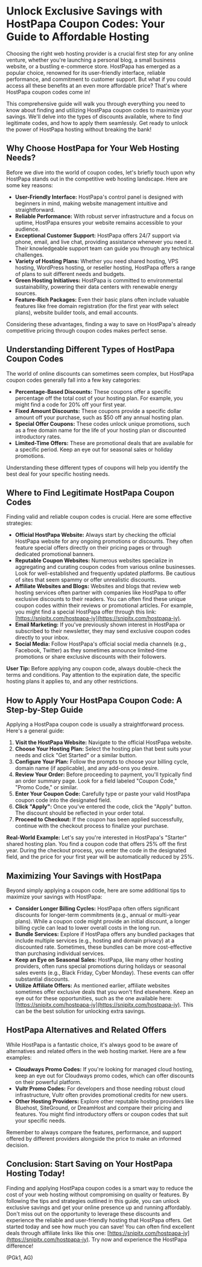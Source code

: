 # Unlock Exclusive Savings with HostPapa Coupon Codes: Your Guide to Affordable Hosting

Choosing the right web hosting provider is a crucial first step for any online venture, whether you're launching a personal blog, a small business website, or a bustling e-commerce store. HostPapa has emerged as a popular choice, renowned for its user-friendly interface, reliable performance, and commitment to customer support. But what if you could access all these benefits at an even more affordable price? That's where HostPapa coupon codes come in!

This comprehensive guide will walk you through everything you need to know about finding and utilizing HostPapa coupon codes to maximize your savings. We'll delve into the types of discounts available, where to find legitimate codes, and how to apply them seamlessly. Get ready to unlock the power of HostPapa hosting without breaking the bank!

## Why Choose HostPapa for Your Web Hosting Needs?

Before we dive into the world of coupon codes, let's briefly touch upon why HostPapa stands out in the competitive web hosting landscape. Here are some key reasons:

* **User-Friendly Interface:** HostPapa's control panel is designed with beginners in mind, making website management intuitive and straightforward.
* **Reliable Performance:** With robust server infrastructure and a focus on uptime, HostPapa ensures your website remains accessible to your audience.
* **Exceptional Customer Support:** HostPapa offers 24/7 support via phone, email, and live chat, providing assistance whenever you need it. Their knowledgeable support team can guide you through any technical challenges.
* **Variety of Hosting Plans:** Whether you need shared hosting, VPS hosting, WordPress hosting, or reseller hosting, HostPapa offers a range of plans to suit different needs and budgets.
* **Green Hosting Initiatives:** HostPapa is committed to environmental sustainability, powering their data centers with renewable energy sources.
* **Feature-Rich Packages:** Even their basic plans often include valuable features like free domain registration (for the first year with select plans), website builder tools, and email accounts.

Considering these advantages, finding a way to save on HostPapa's already competitive pricing through coupon codes makes perfect sense.

## Understanding Different Types of HostPapa Coupon Codes

The world of online discounts can sometimes seem complex, but HostPapa coupon codes generally fall into a few key categories:

* **Percentage-Based Discounts:** These coupons offer a specific percentage off the total cost of your hosting plan. For example, you might find a code for 20% off your first year.
* **Fixed Amount Discounts:** These coupons provide a specific dollar amount off your purchase, such as $50 off any annual hosting plan.
* **Special Offer Coupons:** These codes unlock unique promotions, such as a free domain name for the life of your hosting plan or discounted introductory rates.
* **Limited-Time Offers:** These are promotional deals that are available for a specific period. Keep an eye out for seasonal sales or holiday promotions.

Understanding these different types of coupons will help you identify the best deal for your specific hosting needs.

## Where to Find Legitimate HostPapa Coupon Codes

Finding valid and reliable coupon codes is crucial. Here are some effective strategies:

* **Official HostPapa Website:** Always start by checking the official HostPapa website for any ongoing promotions or discounts. They often feature special offers directly on their pricing pages or through dedicated promotional banners.
* **Reputable Coupon Websites:** Numerous websites specialize in aggregating and curating coupon codes from various online businesses. Look for well-established and frequently updated platforms. Be cautious of sites that seem spammy or offer unrealistic discounts.
* **Affiliate Websites and Blogs:** Websites and blogs that review web hosting services often partner with companies like HostPapa to offer exclusive discounts to their readers. You can often find these unique coupon codes within their reviews or promotional articles. For example, you might find a special HostPapa offer through this link: [https://snipitx.com/hostpapa-jy](https://snipitx.com/hostpapa-jy).
* **Email Marketing:** If you've previously shown interest in HostPapa or subscribed to their newsletter, they may send exclusive coupon codes directly to your inbox.
* **Social Media:** Follow HostPapa's official social media channels (e.g., Facebook, Twitter) as they sometimes announce limited-time promotions or share exclusive discounts with their followers.

**User Tip:** Before applying any coupon code, always double-check the terms and conditions. Pay attention to the expiration date, the specific hosting plans it applies to, and any other restrictions.

## How to Apply Your HostPapa Coupon Code: A Step-by-Step Guide

Applying a HostPapa coupon code is usually a straightforward process. Here's a general guide:

1.  **Visit the HostPapa Website:** Navigate to the official HostPapa website.
2.  **Choose Your Hosting Plan:** Select the hosting plan that best suits your needs and click "Get Started" or a similar button.
3.  **Configure Your Plan:** Follow the prompts to choose your billing cycle, domain name (if applicable), and any add-ons you desire.
4.  **Review Your Order:** Before proceeding to payment, you'll typically find an order summary page. Look for a field labeled "Coupon Code," "Promo Code," or similar.
5.  **Enter Your Coupon Code:** Carefully type or paste your valid HostPapa coupon code into the designated field.
6.  **Click "Apply":** Once you've entered the code, click the "Apply" button. The discount should be reflected in your order total.
7.  **Proceed to Checkout:** If the coupon has been applied successfully, continue with the checkout process to finalize your purchase.

**Real-World Example:** Let's say you're interested in HostPapa's "Starter" shared hosting plan. You find a coupon code that offers 25% off the first year. During the checkout process, you enter the code in the designated field, and the price for your first year will be automatically reduced by 25%.

## Maximizing Your Savings with HostPapa

Beyond simply applying a coupon code, here are some additional tips to maximize your savings with HostPapa:

* **Consider Longer Billing Cycles:** HostPapa often offers significant discounts for longer-term commitments (e.g., annual or multi-year plans). While a coupon code might provide an initial discount, a longer billing cycle can lead to lower overall costs in the long run.
* **Bundle Services:** Explore if HostPapa offers any bundled packages that include multiple services (e.g., hosting and domain privacy) at a discounted rate. Sometimes, these bundles can be more cost-effective than purchasing individual services.
* **Keep an Eye on Seasonal Sales:** HostPapa, like many other hosting providers, often runs special promotions during holidays or seasonal sales events (e.g., Black Friday, Cyber Monday). These events can offer substantial discounts.
* **Utilize Affiliate Offers:** As mentioned earlier, affiliate websites sometimes offer exclusive deals that you won't find elsewhere. Keep an eye out for these opportunities, such as the one available here: [https://snipitx.com/hostpapa-jy](https://snipitx.com/hostpapa-jy). This can be the best solution for unlocking extra savings.

## HostPapa Alternatives and Related Offers

While HostPapa is a fantastic choice, it's always good to be aware of alternatives and related offers in the web hosting market. Here are a few examples:

* **Cloudways Promo Codes:** If you're looking for managed cloud hosting, keep an eye out for Cloudways promo codes, which can offer discounts on their powerful platform.
* **Vultr Promo Codes:** For developers and those needing robust cloud infrastructure, Vultr often provides promotional credits for new users.
* **Other Hosting Providers:** Explore other reputable hosting providers like Bluehost, SiteGround, or DreamHost and compare their pricing and features. You might find introductory offers or coupon codes that suit your specific needs.

Remember to always compare the features, performance, and support offered by different providers alongside the price to make an informed decision.

## Conclusion: Start Saving on Your HostPapa Hosting Today!

Finding and applying HostPapa coupon codes is a smart way to reduce the cost of your web hosting without compromising on quality or features. By following the tips and strategies outlined in this guide, you can unlock exclusive savings and get your online presence up and running affordably. Don't miss out on the opportunity to leverage these discounts and experience the reliable and user-friendly hosting that HostPapa offers. Get started today and see how much you can save! You can often find excellent deals through affiliate links like this one: [https://snipitx.com/hostpapa-jy](https://snipitx.com/hostpapa-jy). Try now and experience the HostPapa difference!

(PGk1, AG)